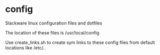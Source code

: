 # config
Slackware linux configuration files and dotfiles

The location of these files is /usr/local/config

Use create_links.sh to create sym links to these config files from default locations
like /etc/..

